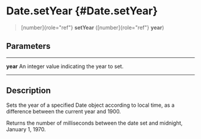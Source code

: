 Date.setYear {#Date.setYear}
============

> [number]{role="ref"} **setYear** ([number]{role="ref"} **year**)

Parameters
----------

  ---------- ----------------------------------------------
  **year**   An integer value indicating the year to set.
  ---------- ----------------------------------------------

Description
-----------

Sets the year of a specified Date object according to local time, as a
difference between the current year and 1900.

Returns the number of milliseconds between the date set and midnight,
January 1, 1970.
